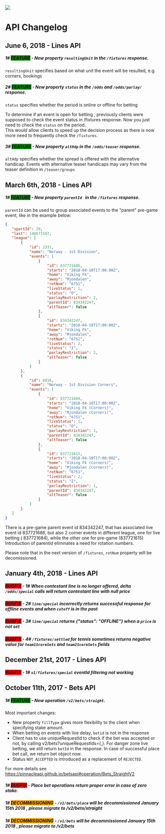 <img _ngcontent-c2="" src="https://avatars2.githubusercontent.com/u/31601407?s=70&amp;u=f3c6e1cfc8a26665e4a4df6d8da4a7ee527aeceb&amp;v=4" style="background-color: transparent;"> 

                   
 #  **API Changelog**


## June 6, 2018 - Lines API 

##### 1# <span style="background-color:green">FEATURE</span>  - New property `resultingUnit` in the `/fixtures` response.

`resultingUnit` specifies based on what unit the event will be resulted, e.g. corners, bookings 


#####  2# <span style="background-color:green">FEATURE</span>  - New property `status` in the `/odds` and `/odds/parlay/` response.

`status` specifies whether the period is online or offline for betting 

To determine if an event is open for betting , previously clients were supposed to check the event status  in /fixtures response.
Now you just need to check the `status` on the period.  
This would allow clients to speed up the decision process as there is now more need to frequently check the `/fixtures`. 

#####  3# <span style="background-color:green">FEATURE</span>  - New property `altHdp` in the `/odds/teaser` response.

`altHdp` specifies whether the spread is offered with the alternative handicap. Events with alternative teaser handicaps may vary from the teaser definition in `/teaser/groups`


 ## March 6th, 2018 - Lines API 

 #####  1# <span style="background-color:green">FEATURE</span>  - New property `parentId ` in the `/fixtures` response.


 `parentId` can be used to group associated events to the "parent" pre-game event, like in the example below:
 ``` json
 {
    "sportId": 29,
    "last": 148671597,
    "league": [
        {
            "id": 2331,
            "name": "Norway - 1st Division",
            "events": [
                {
                    "id": 837721686,
                    "starts": "2018-04-10T17:00:00Z",
                    "home": "Viking Fk",
                    "away": "Mjondalen",
                    "rotNum": "6751",
                    "liveStatus": 1,
                    "status": "O",
                    "parlayRestriction": 2,
                    "parentId": 834342247,
                    "altTeaser": false
                },
                {
                    "id": 834342247,
                    "starts": "2018-04-10T17:00:00Z",
                    "home": "Viking Fk",
                    "away": "Mjondalen",
                    "rotNum": "6751",
                    "liveStatus": 2,
                    "status": "I",
                    "parlayRestriction": 2,
                    "altTeaser": false
                }
            ]
        },
        {
            "id": 6816,
            "name": "Norway - 1st Division Corners",
            "events": [
                {
                    "id": 837721684,
                    "starts": "2018-04-10T17:00:00Z",
                    "home": "Viking Fk (Corners)",
                    "away": "Mjondalen (Corners)",
                    "rotNum": "6751",
                    "liveStatus": 1,
                    "status": "O",
                    "parlayRestriction": 1,
                    "parentId": 834342247,
                    "altTeaser": false
                },
                {
                    "id": 837721615,
                    "starts": "2018-04-10T17:00:00Z",
                    "home": "Viking Fk (Corners)",
                    "away": "Mjondalen (Corners)",
                    "rotNum": "6751",
                    "liveStatus": 2,
                    "status": "I",
                    "parlayRestriction": 1,
                    "parentId": 834342247,
                    "altTeaser": false
                }
            ]
        }
    ]
} 
```

There is a pre-game parent event id 834342247, that has associated live event id 837721686, but also 2 corner events in different league, one for live betting (
837721684), while the other one for pre-game (837721615)
Introduction of parentid eliminates a need for rotation numbers. 

Please note that in the next version of `/fixtures`, `rotNum` property will be decomissioned.

 
## January 4th, 2018 - Lines API 

##### <span style="background-color:red">BUGFIX</span> - 1# When contestant line is no longer offered, delta `/odds/special` calls  will return contestant line with null price
##### <span style="background-color:red">BUGFIX</span> - 2# `line/special` incorrectly returns successful response for offline events and when `cutoff` is in the past
##### <span style="background-color:red">BUGFIX</span> - 3# `line/special` returns {"status": "OFFLINE"} when a `price` is not set 
##### <span style="background-color:red">BUGFIX</span> - 4# `/fixtures/settled` for tennis sometimes returns negative value for `team1ScoreSets` and `team2ScoreSets` fields

 

## December 21st, 2017 - Lines API 
##### <span style="background-color:red">BUGFIX</span> - 1# `v1/fixtures/special`  eventId filtering not working


## October 11th, 2017 - Bets API 

 #####  1# <span style="background-color:green">FEATURE</span>  - New operation `/v2/bets/straight`.

 Most important changes:
 * New property `fillType` gives more flexibility to the client when specifying stake amount.   
 * When betting on events with live delay, `betid` is not in the response 
 * Client has to use uniqueRequestId to check if the bet was accepted or not, by calling v2/bets?uniqueRequestIds={,}. For danger zone live betting, we still return `betId` in the response. 
 In case of successful place bet call, we return bet object now. 
 * Status `NOT_ACCEPTED` is introduced as a replacement of `REJECTED`.  
 
 For more details see https://pinnacleapi.github.io/betsapi#operation/Bets_StraightV2

 #####  1# <span style="background-color:red">BUGFIX</span>  - Place bet operations return proper error in case of zero stake.

 #####  1# <span style="background-color:orange">DECOMMISSIONING</span>  - `/v1/bets/place` will be decommissioned January 15th 2018 , please migrate to /v2/bets/straight 
 #####   1# <span style="background-color:orange">DECOMMISSIONING</span>  - `/v1/bets` will be decommissioned January 15th 2018 , please migrate to /v2/bets

  
